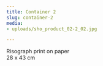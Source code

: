 ```yaml
---
title: Container 2
slug: container-2
media:
- uploads/sho_product_02-2_02.jpg

---
```

Risograph print on paper  
28 x 43 cm